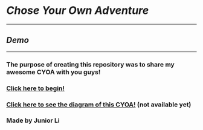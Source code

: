 # *Chose Your Own Adventure*
---
## *Demo*
---
### The purpose of creating this repository was to share my awesome CYOA with you guys!
### [Click here to begin!](beginning/part1.md)
### [Click here to see the diagram of this CYOA!]() (not available yet)
### Made by Junior Li 
